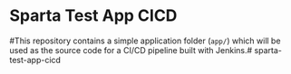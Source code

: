 # Sparta Test App CICD

#This repository contains a simple application folder (`app/`) which will be used as the source code for a CI/CD pipeline built with Jenkins.# sparta-test-app-cicd
